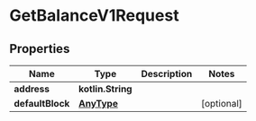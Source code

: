
# GetBalanceV1Request

## Properties
Name | Type | Description | Notes
------------ | ------------- | ------------- | -------------
**address** | **kotlin.String** |  | 
**defaultBlock** | [**AnyType**](.md) |  |  [optional]



